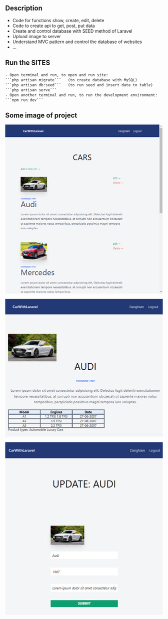 ## Description

- Code for functions show, create, edit, delete
- Code to create api to get, post, put data 
- Create and control database with SEED method of Laravel
- Upload image to server
- Understand MVC pattern and control the database of websites
- ...

## Run the SITES

    - Open terminal and run, to open and run site:
    ```php artisan migrate```   (to create database with MySQL)
    ```php artisan db:seed```   (to run seed and insert data to table)
    ```php artisan serve```
    - Open another terminal and run, to run the development environment:
    ```npm run dev```

## Some image of project

![home screen](./home-screen.jpg)

![car detail screen](./car-details.jpg)

![car edit information screen](./edit-car-info.jpg)
